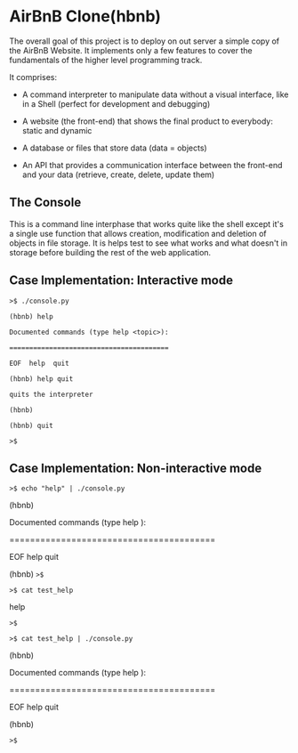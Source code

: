 # AirBnB Clone(hbnb)
The overall goal of this project is to deploy on out server a simple copy of the AirBnB Website. It implements only a few features to cover the fundamentals of the higher level programming track.

It comprises:
- A command interpreter to manipulate data without a visual interface, like in a Shell (perfect for development and debugging)

- A website (the front-end) that shows the final product to everybody: static and dynamic

- A database or files that store data (data = objects)

- An API that provides a communication interface between the front-end and your data (retrieve, create, delete, update them)

## The Console
This is a command line interphase that works quite like the shell except it's a single use function that allows creation, modification and deletion of objects in file storage. It is helps test to see what works and what doesn't in storage before building the rest of the web application.

## Case Implementation: Interactive mode

`>$ ./console.py`

`(hbnb) help`

`Documented commands (type help <topic>):`

`========================================`

`EOF  help  quit`

`(hbnb) help quit`

`quits the interpreter`

`(hbnb)`

`(hbnb) quit`

`>$`


## Case Implementation: Non-interactive mode
`>$ echo "help" | ./console.py`

(hbnb)

Documented commands (type help <topic>):

========================================

EOF  help  quit

(hbnb)
`>$`

`>$ cat test_help`

help

`>$`

`>$ cat test_help | ./console.py`

(hbnb)

Documented commands (type help <topic>):

========================================

EOF  help  quit

(hbnb)

`>$`
